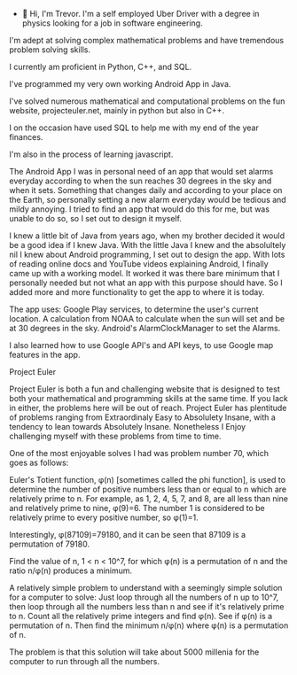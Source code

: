 - 👋 Hi, I'm Trevor. I'm a self employed Uber Driver with a degree in physics looking for a job in software engineering.

I'm adept at solving complex mathematical problems and have tremendous problem solving skills.

I currently am proficient in Python, C++, and SQL.

I've programmed my very own working Android App in Java.

I've solved numerous mathematical and computational problems on the fun website, projecteuler.net, mainly in python but also in C++.

I on the occasion have used SQL to help me with my end of the year finances. 

I'm also in the process of learning javascript.



The Android App
I was in personal need of an app that would set alarms everyday according to when the sun reaches 30 degrees in the sky and when it sets.
Something that changes daily and according to your place on the Earth, so personally setting a new alarm everyday would be tedious and mildy annoying.
I tried to find an app that would do this for me, but was unable to do so, so I set out to design it myself.

I knew a little bit of Java from years ago, when my brother decided it would be a good idea if I knew Java. With the little Java I knew and the absolultely nil I knew about Android
programming, I set out to design the app. With lots of reading online docs and YouTube videos explaining Android, I finally came up with a working model.
It worked it was there bare minimum that I personally needed but not what an app with this purpose should have. So I added more and more functionality to get the app to where it is today.

The app uses:
Google Play services, to determine the user's current location.
A calculation from NOAA to calculate when the sun will set and be at 30 degrees in the sky.
Android's AlarmClockManager to set the Alarms.

I also learned how to use Google API's and API keys, to use Google map features in the app.



Project Euler

Project Euler is both a fun and challenging website that is designed to test both your mathematical and programming skills at the same time.
If you lack in either, the problems here will be out of reach.
Project Euler has plentitude of problems ranging from Extraordinaly Easy to Absolulety Insane, with a tendency to lean towards Absolutely Insane.
Nonetheless I Enjoy challenging myself with these problems from time to time.

One of the most enjoyable solves I had was problem number 70, which goes as follows:


Euler's Totient function, φ(n) [sometimes called the phi function], is used to determine the number of positive numbers less than or equal to n which are relatively prime to n. For example, as 1, 2, 4, 5, 7, and 8, are all less than nine and relatively prime to nine, φ(9)=6.
The number 1 is considered to be relatively prime to every positive number, so φ(1)=1.

Interestingly, φ(87109)=79180, and it can be seen that 87109 is a permutation of 79180.

Find the value of n, 1 < n < 10^7, for which φ(n) is a permutation of n and the ratio n/φ(n) produces a minimum.


A relatively simple problem to understand with a seemingly simple solution for a computer to solve:
Just loop through all the numbers of n up to 10^7, then loop through all the numbers less than n and see if it's relatively prime to n.
Count all the relatively prime integers and find φ(n).
See if φ(n) is a permutation of n.
Then find the minimum n/φ(n) where φ(n) is a permutation of n.

The problem is that this solution will take about 5000 millenia for the computer to run through all the numbers.




